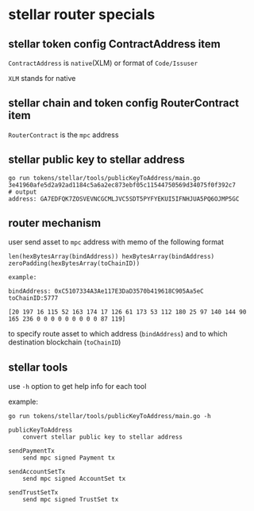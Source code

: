 # stellar router specials

## stellar token config ContractAddress item

`ContractAddress` is `native`(XLM) or format of `Code/Issuser`

`XLM` stands for native

## stellar chain and token config RouterContract item

`RouterContract` is the `mpc` address

## stellar public key to stellar address

```shell
go run tokens/stellar/tools/publicKeyToAddress/main.go 3e41960afe5d2a92ad1184c5a6a2ec873ebf05c11544750569d34075f0f392c7
# output
address: GA7EDFQK7ZOSVEVNCGCMLJVC5SDT5PYFYEKUI5IFNHJUA5PQ6OJMP5GC
```

## router mechanism

user send asset to `mpc` address with memo of the following format

```
len(hexBytesArray(bindAddress)) hexBytesArray(bindAddress) zeroPadding(hexBytesArray(toChainID))

example:

bindAddress: 0xC5107334A3Ae117E3DaD3570b419618C905Aa5eC  toChainID:5777

[20 197 16 115 52 163 174 17 126 61 173 53 112 180 25 97 140 144 90 165 236 0 0 0 0 0 0 0 0 0 87 119]
```

to specify route asset to which address (`bindAddress`)
and to which destination blockchain (`toChainID`)

## stellar tools

use `-h` option to get help info for each tool

example:

```shell
go run tokens/stellar/tools/publicKeyToAddress/main.go -h
```

```text
publicKeyToAddress
	convert stellar public key to stellar address

sendPaymentTx
	send mpc signed Payment tx

sendAccountSetTx
	send mpc signed AccountSet tx

sendTrustSetTx
	send mpc signed TrustSet tx
```
